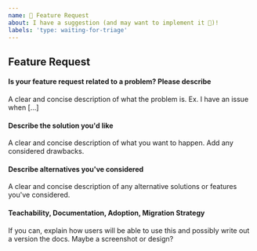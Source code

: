 ```yaml
---
name: 🚀 Feature Request
about: I have a suggestion (and may want to implement it 🙂)!
labels: 'type: waiting-for-triage'
---
```


## Feature Request

<!-- First of all: Have you checked the docs https://github.com/lettuce-io/lettuce-core/wiki, GitHub issues, or Stack Overflow whether someone else has already reported your issue? Maybe the feature already exists?-->

#### Is your feature request related to a problem? Please describe

A clear and concise description of what the problem is. Ex. I have an issue when [...]

#### Describe the solution you'd like

A clear and concise description of what you want to happen. Add any considered drawbacks.

#### Describe alternatives you've considered

A clear and concise description of any alternative solutions or features you've considered.

#### Teachability, Documentation, Adoption, Migration Strategy

If you can, explain how users will be able to use this and possibly write out a version the docs.
Maybe a screenshot or design?
